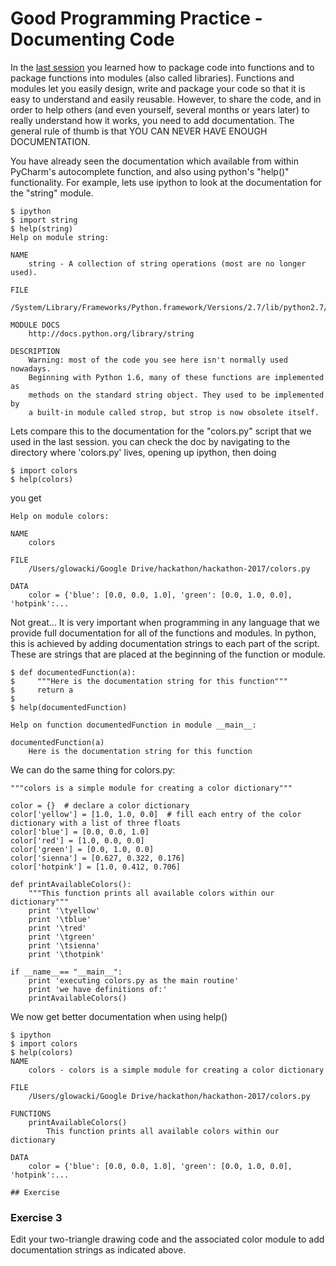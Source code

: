 
# Good Programming Practice - Documenting Code

In the [last session](2_functions_and_modules.md) you learned how to package code into functions and to package functions into modules (also called libraries). Functions and modules let you easily design, write and package your code so that it is easy to understand and easily reusable. However, to share the code, and in order to help others (and even yourself, several months or years later) to really understand how it works, you need to add documentation. The general rule of thumb is that YOU CAN NEVER HAVE ENOUGH DOCUMENTATION.

You have already seen the documentation which available from within PyCharm's autocomplete function, and also using python's "help()" functionality. For example, lets use ipython to look at the documentation for the "string" module.

    $ ipython
    $ import string
    $ help(string)
    Help on module string:
    
    NAME
        string - A collection of string operations (most are no longer used).
    
    FILE
        /System/Library/Frameworks/Python.framework/Versions/2.7/lib/python2.7/string.py
    
    MODULE DOCS
        http://docs.python.org/library/string
    
    DESCRIPTION
        Warning: most of the code you see here isn't normally used nowadays.
        Beginning with Python 1.6, many of these functions are implemented as
        methods on the standard string object. They used to be implemented by
        a built-in module called strop, but strop is now obsolete itself.

Lets compare this to the documentation for the "colors.py" script that we used in the last session. you can check the doc by navigating to the directory where 'colors.py' lives, opening up ipython, then doing

    $ import colors
    $ help(colors)
    
you get 

    Help on module colors:

    NAME
        colors

    FILE
        /Users/glowacki/Google Drive/hackathon/hackathon-2017/colors.py

    DATA
        color = {'blue': [0.0, 0.0, 1.0], 'green': [0.0, 1.0, 0.0], 'hotpink':...

Not great... It is very important when programming in any language that we provide full documentation for all of the functions and modules. In python, this is achieved by adding documentation strings to each part of the script. These are strings that are placed at the beginning of the function or module.

    $ def documentedFunction(a):
    $     """Here is the documentation string for this function"""
    $     return a
    $
    $ help(documentedFunction)
    
    Help on function documentedFunction in module __main__:
    
    documentedFunction(a)
        Here is the documentation string for this function

We can do the same thing for colors.py:

    """colors is a simple module for creating a color dictionary"""

    color = {}  # declare a color dictionary
    color['yellow'] = [1.0, 1.0, 0.0]  # fill each entry of the color dictionary with a list of three floats
    color['blue'] = [0.0, 0.0, 1.0]
    color['red'] = [1.0, 0.0, 0.0]
    color['green'] = [0.0, 1.0, 0.0]
    color['sienna'] = [0.627, 0.322, 0.176]
    color['hotpink'] = [1.0, 0.412, 0.706]

    def printAvailableColors():
        """This function prints all available colors within our dictionary"""
        print '\tyellow'
        print '\tblue'
        print '\tred'
        print '\tgreen'
        print '\tsienna'
        print '\thotpink'

    if __name__== "__main__":
        print 'executing colors.py as the main routine'
        print 'we have definitions of:'
        printAvailableColors()

We now get better documentation when using help()

    $ ipython
    $ import colors
    $ help(colors)
    NAME
        colors - colors is a simple module for creating a color dictionary

    FILE
        /Users/glowacki/Google Drive/hackathon/hackathon-2017/colors.py

    FUNCTIONS
        printAvailableColors()
            This function prints all available colors within our dictionary

    DATA
        color = {'blue': [0.0, 0.0, 1.0], 'green': [0.0, 1.0, 0.0], 'hotpink':...

    ## Exercise

### Exercise 3

Edit your two-triangle drawing code and the associated color module to add documentation strings as indicated above.


